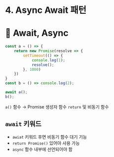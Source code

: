 # 4. Async Await 패턴

# 📌 Await, Async

```jsx
const a = () => {
	return new Promise(resolve => {
		setTimeout(() => {
			console.log(1);
			resolve();
		}, 1000)
	})
}
const b = () => console.log(2);

await a();
b();
```

`a()` 함수 → Promise 생성자 함수 `return` 및 비동기 함수

## `await` 키워드

- `awiat` 키워드 후면 비동기 함수 대기 기능
- `return Promise()` 있어야 사용 가능
- `async` 함수 내부에 선언되어야 함